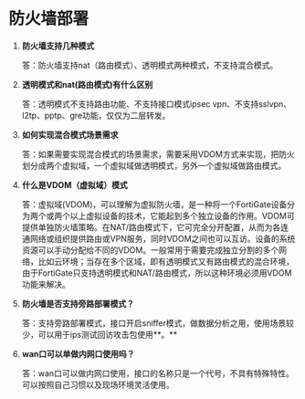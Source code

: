 # 防火墙部署

1. **防火墙支持几种模式**

   答：防火墙支持nat（路由模式）、透明模式两种模式，不支持混合模式。

2. **透明模式和nat(路由模式)有什么区别**

   答：透明模式不支持路由功能、不支持接口模式ipsec vpn、不支持sslvpn、l2tp、pptp、gre功能，仅仅为二层转发。

3. **如何实现混合模式场景需求**

   答：如果需要实现混合模式的场景需求，需要采用VDOM方式来实现，把防火划分成两个虚拟域，一个虚拟域做透明模式，另外一个虚拟域做路由模式。

4. **什么是VDOM（虚拟域）模式**

   答：虚拟域(VDOM)，可以理解为虚拟防火墙，是一种将一个FortiGate设备分为两个或两个以上虚拟设备的技术，它能起到多个独立设备的作用。VDOM可提供单独防火墙策略。在NAT/路由模式下，它可完全分开配置，从而为各连通网络或组织提供路由或VPN服务，同时VDOM之间也可以互访。设备的系统资源可以手动分配给不同的VDOM。一般常用于需要完成独立分割的多个网络，比如云环境；当存在多个区域，即有透明模式又有路由模式的混合环境，由于FortiGate只支持透明模式和NAT/路由模式，所以这种环境必须用VDOM功能来解决。

5. **防火墙是否支持旁路部署模式？**

   答：支持旁路部署模式，接口开启sniffer模式，做数据分析之用，使用场景较少，可以用于ips测试回访攻击包使用**。**

6. **wan口可以单做内网口使用吗？**

   答：wan口可以做内网口使用，接口的名称只是一个代号，不具有特殊特性。可以按照自己习惯以及现场环境灵活使用。
